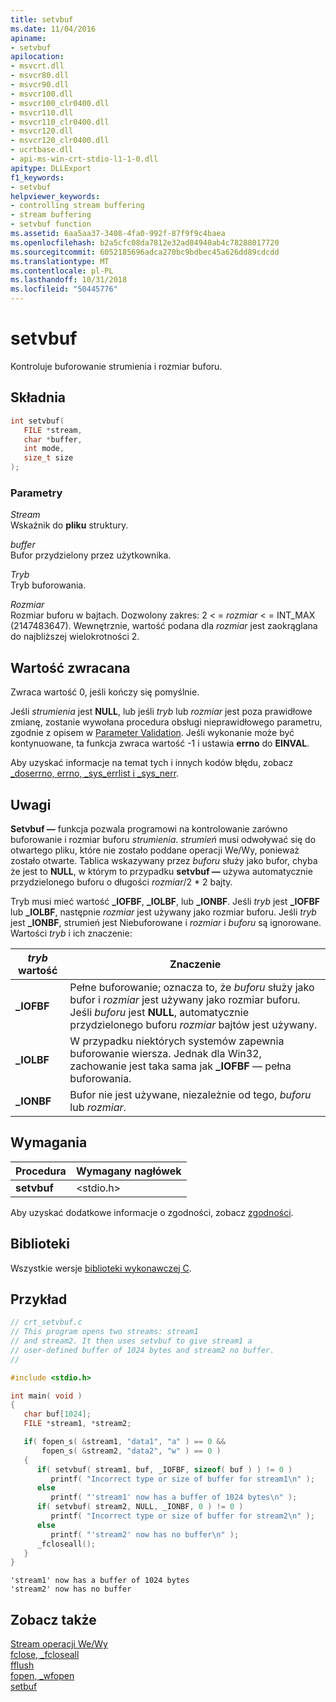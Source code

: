 ```yaml
---
title: setvbuf
ms.date: 11/04/2016
apiname:
- setvbuf
apilocation:
- msvcrt.dll
- msvcr80.dll
- msvcr90.dll
- msvcr100.dll
- msvcr100_clr0400.dll
- msvcr110.dll
- msvcr110_clr0400.dll
- msvcr120.dll
- msvcr120_clr0400.dll
- ucrtbase.dll
- api-ms-win-crt-stdio-l1-1-0.dll
apitype: DLLExport
f1_keywords:
- setvbuf
helpviewer_keywords:
- controlling stream buffering
- stream buffering
- setvbuf function
ms.assetid: 6aa5aa37-3408-4fa0-992f-87f9f9c4baea
ms.openlocfilehash: b2a5cfc08da7812e32ad84940ab4c78288017720
ms.sourcegitcommit: 6052185696adca270bc9bdbec45a626dd89cdcdd
ms.translationtype: MT
ms.contentlocale: pl-PL
ms.lasthandoff: 10/31/2018
ms.locfileid: "50445776"
---
```

# <a name="setvbuf"></a>setvbuf

Kontroluje buforowanie strumienia i rozmiar buforu.

## <a name="syntax"></a>Składnia

```C
int setvbuf(
   FILE *stream,
   char *buffer,
   int mode,
   size_t size
);
```

### <a name="parameters"></a>Parametry

*Stream*<br/>
Wskaźnik do **pliku** struktury.

*buffer*<br/>
Bufor przydzielony przez użytkownika.

*Tryb*<br/>
Tryb buforowania.

*Rozmiar*<br/>
Rozmiar buforu w bajtach. Dozwolony zakres: 2 < = *rozmiar* < = INT_MAX (2147483647). Wewnętrznie, wartość podana dla *rozmiar* jest zaokrąglana do najbliższej wielokrotności 2.

## <a name="return-value"></a>Wartość zwracana

Zwraca wartość 0, jeśli kończy się pomyślnie.

Jeśli *strumienia* jest **NULL**, lub jeśli *tryb* lub *rozmiar* jest poza prawidłowe zmianę, zostanie wywołana procedura obsługi nieprawidłowego parametru, zgodnie z opisem w [Parameter Validation](../../c-runtime-library/parameter-validation.md). Jeśli wykonanie może być kontynuowane, ta funkcja zwraca wartość -1 i ustawia **errno** do **EINVAL**.

Aby uzyskać informacje na temat tych i innych kodów błędu, zobacz [_doserrno, errno, _sys_errlist i _sys_nerr](../../c-runtime-library/errno-doserrno-sys-errlist-and-sys-nerr.md).

## <a name="remarks"></a>Uwagi

**Setvbuf —** funkcja pozwala programowi na kontrolowanie zarówno buforowanie i rozmiar buforu *strumienia*. *strumień* musi odwoływać się do otwartego pliku, które nie zostało poddane operacji We/Wy, ponieważ zostało otwarte. Tablica wskazywany przez *buforu* służy jako bufor, chyba że jest to **NULL**, w którym to przypadku **setvbuf —** używa automatycznie przydzielonego buforu o długości  *rozmiar*/2 \* 2 bajty.

Tryb musi mieć wartość **_IOFBF**, **_IOLBF**, lub **_IONBF**. Jeśli *tryb* jest **_IOFBF** lub **_IOLBF**, następnie *rozmiar* jest używany jako rozmiar buforu. Jeśli *tryb* jest **_IONBF**, strumień jest Niebuforowane i *rozmiar* i *buforu* są ignorowane. Wartości *tryb* i ich znaczenie:

|*tryb* wartość|Znaczenie|
|-|-|
**_IOFBF**|Pełne buforowanie; oznacza to, że *buforu* służy jako bufor i *rozmiar* jest używany jako rozmiar buforu. Jeśli *buforu* jest **NULL**, automatycznie przydzielonego buforu *rozmiar* bajtów jest używany.
**_IOLBF**|W przypadku niektórych systemów zapewnia buforowanie wiersza. Jednak dla Win32, zachowanie jest taka sama jak **_IOFBF** — pełna buforowania.
**_IONBF**|Bufor nie jest używane, niezależnie od tego, *buforu* lub *rozmiar*.

## <a name="requirements"></a>Wymagania

|Procedura|Wymagany nagłówek|
|-------------|---------------------|
|**setvbuf**|\<stdio.h>|

Aby uzyskać dodatkowe informacje o zgodności, zobacz [zgodności](../../c-runtime-library/compatibility.md).

## <a name="libraries"></a>Biblioteki

Wszystkie wersje [biblioteki wykonawczej C](../../c-runtime-library/crt-library-features.md).

## <a name="example"></a>Przykład

```C
// crt_setvbuf.c
// This program opens two streams: stream1
// and stream2. It then uses setvbuf to give stream1 a
// user-defined buffer of 1024 bytes and stream2 no buffer.
//

#include <stdio.h>

int main( void )
{
   char buf[1024];
   FILE *stream1, *stream2;

   if( fopen_s( &stream1, "data1", "a" ) == 0 &&
       fopen_s( &stream2, "data2", "w" ) == 0 )
   {
      if( setvbuf( stream1, buf, _IOFBF, sizeof( buf ) ) != 0 )
         printf( "Incorrect type or size of buffer for stream1\n" );
      else
         printf( "'stream1' now has a buffer of 1024 bytes\n" );
      if( setvbuf( stream2, NULL, _IONBF, 0 ) != 0 )
         printf( "Incorrect type or size of buffer for stream2\n" );
      else
         printf( "'stream2' now has no buffer\n" );
      _fcloseall();
   }
}
```

```Output
'stream1' now has a buffer of 1024 bytes
'stream2' now has no buffer
```

## <a name="see-also"></a>Zobacz także

[Stream operacji We/Wy](../../c-runtime-library/stream-i-o.md)<br/>
[fclose, _fcloseall](fclose-fcloseall.md)<br/>
[fflush](fflush.md)<br/>
[fopen, _wfopen](fopen-wfopen.md)<br/>
[setbuf](setbuf.md)<br/>

